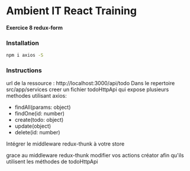 # Ambient IT React Training

#### Exercice 8 redux-form

### Installation
```sh
npm i axios -S
```

### Instructions
url de la ressource : http://localhost:3000/api/todo
Dans le repertoire src/app/services creer un fichier todoHttpApi qui expose plusieurs methodes utilisant axios:
 - findAll(params: object)
 - findOne(id: number)
 - create(todo: object)
 - update(object)
 - delete(id: number)

Intégrer le middleware redux-thunk à votre store

grace au middleware redux-thunk modifier vos actions créator afin qu'ils utilisent les méthodes de todoHttpApi
